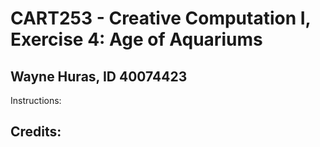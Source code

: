 # CART253 - Creative Computation I, Exercise 4: Age of Aquariums
## Wayne Huras, ID 40074423

Instructions:


Credits:
- 

